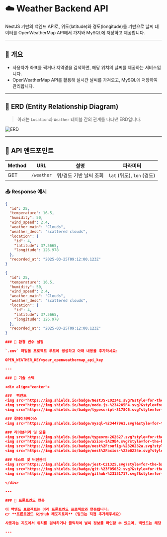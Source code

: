 # ☁️ Weather Backend API

NestJS 기반의 백엔드 API로, 위도(latitude)와 경도(longitude)를 기반으로 날씨 데이터를 OpenWeatherMap API에서 가져와 MySQL에 저장하고 제공합니다.

---

## 📌 개요

- 사용자가 좌표를 찍거나 지역명을 검색하면, 해당 위치의 날씨를 제공하는 서비스입니다.
- OpenWeatherMap API를 활용해 실시간 날씨를 가져오고, MySQL에 저장하여 관리합니다.

---

## 🧱 ERD (Entity Relationship Diagram)

> 아래는 `Location`과 `Weather` 테이블 간의 관계를 나타낸 ERD입니다.

![ERD](./docs/er-diagram.png)

---

## 📡 API 엔드포인트

| Method | URL        | 설명                | 파라미터                     |
|--------|------------|---------------------|-------------------------------|
| GET    | `/weather` | 위/경도 기반 날씨 조회 | `lat` (위도), `lon` (경도)   |


### 📤 Response 예시

```json
{
  "id": 25,
  "temperature": 16.5,
  "humidity": 50,
  "wind_speed": 2.4,
  "weather_main": "Clouds",
  "weather_desc": "scattered clouds",
  "location": {
    "id": 4,
    "latitude": 37.5665,
    "longitude": 126.978
  },
  "recorded_at": "2025-03-25T09:12:00.123Z"
}

{
  "id": 25,
  "temperature": 16.5,
  "humidity": 50,
  "wind_speed": 2.4,
  "weather_main": "Clouds",
  "weather_desc": "scattered clouds",
  "location": {
    "id": 4,
    "latitude": 37.5665,
    "longitude": 126.978
  },
  "recorded_at": "2025-03-25T09:12:00.123Z"
}

### 🔐 환경 변수 설정

`.env` 파일을 프로젝트 루트에 생성하고 아래 내용을 추가하세요:

OPEN_WEATHER_KEY=your_openweathermap_api_key

---

### 🧰 기술 스택

<div align="center">

###  백엔드  
<img src="https://img.shields.io/badge/NestJS-E0234E.svg?&style=for-the-badge&logo=nestjs&logoColor=white" />  
<img src="https://img.shields.io/badge/node.js-%234285F4.svg?&style=for-the-badge&logo=node.js&logoColor=white" />  
<img src="https://img.shields.io/badge/typescript-3178C6.svg?style=for-the-badge&logo=typescript&logoColor=white" />

### 🗄데이터베이스  
<img src="https://img.shields.io/badge/mysql-%234479A1.svg?&style=for-the-badge&logo=mysql&logoColor=white" />

### 라이브러리 및 모듈  
<img src="https://img.shields.io/badge/typeorm-262627.svg?style=for-the-badge&logo=typeorm&logoColor=white" />  
<img src="https://img.shields.io/badge/axios-5A29E4.svg?style=for-the-badge&logo=axios&logoColor=white" />  
<img src="https://img.shields.io/badge/nest%2Fconfig-%2320232a.svg?style=for-the-badge&logo=nestjs&logoColor=white" />  
<img src="https://img.shields.io/badge/nest%2Faxios-%23e0234e.svg?style=for-the-badge&logo=nestjs&logoColor=white" />

### 테스트 및 버전관리  
<img src="https://img.shields.io/badge/jest-C21325.svg?style=for-the-badge&logo=jest&logoColor=white" />  
<img src="https://img.shields.io/badge/git-%23F05032.svg?&style=for-the-badge&logo=git&logoColor=white" />  
<img src="https://img.shields.io/badge/github-%23181717.svg?&style=for-the-badge&logo=github&logoColor=white" />

</div>

---

### 🔗 프론트엔드 연동

이 백엔드 프로젝트는 아래 프론트엔드 프로젝트와 연동됩니다:  
👉 **프론트엔드 GitHub 레포지토리** (링크는 직접 추가해주세요)

사용자는 지도에서 위치를 검색하거나 클릭하여 날씨 정보를 확인할 수 있으며, 백엔드는 해당 위치의 실시간 날씨 정보를 응답합니다.

---
